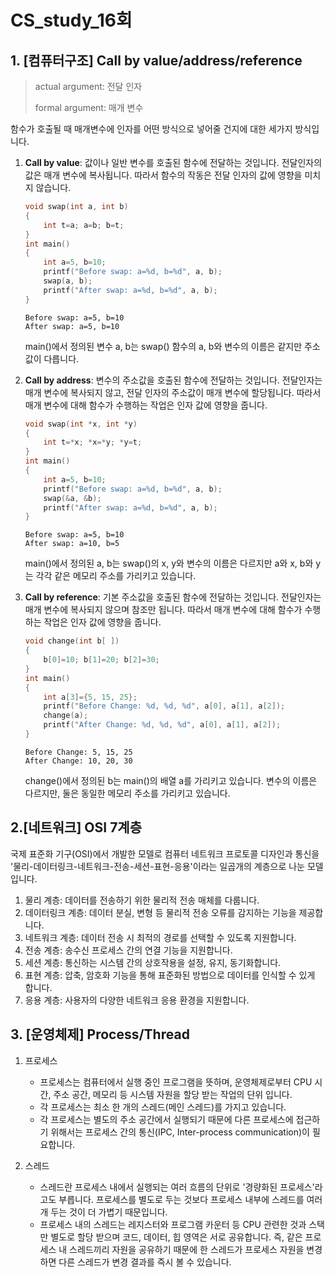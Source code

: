 # CS_study_16회

## 1. [컴퓨터구조] Call by value/address/reference

> actual argument: 전달 인자
>
> formal argument: 매개 변수

함수가 호출될 때 매개변수에 인자를 어떤 방식으로 넣어줄 건지에 대한 세가지 방식입니다.

1. **Call by value**: 값이나 일반 변수를 호출된 함수에 전달하는 것입니다. 전달인자의 값은 매개 변수에 복사됩니다. 따라서 함수의 작동은 전달 인자의 값에 영향을 미치지 않습니다.

   ```c
   void swap(int a, int b)
   {
       int t=a; a=b; b=t;
   }
   int main()
   {
       int a=5, b=10;
       printf("Before swap: a=%d, b=%d", a, b);
       swap(a, b);
       printf("After swap: a=%d, b=%d", a, b);
   }
   ```

   ```
   Before swap: a=5, b=10
   After swap: a=5, b=10
   ```

   main()에서 정의된 변수 a, b는 swap() 함수의 a, b와 변수의 이름은 같지만 주소 값이 다릅니다.

2. **Call by address**: 변수의 주소값을 호출된 함수에 전달하는 것입니다. 전달인자는 매개 변수에 복사되지 않고, 전달 인자의 주소값이 매개 변수에 할당됩니다. 따라서 매개 변수에 대해 함수가 수행하는 작업은 인자 값에 영향을 줍니다.

   ```c
   void swap(int *x, int *y)
   {
       int t=*x; *x=*y; *y=t;
   }
   int main()
   {
       int a=5, b=10;
       printf("Before swap: a=%d, b=%d", a, b);
       swap(&a, &b);
       printf("After swap: a=%d, b=%d", a, b);
   }
   ```

   ```
   Before swap: a=5, b=10
   After swap: a=10, b=5
   ```

   main()에서 정의된 a, b는 swap()의 x, y와 변수의 이름은 다르지만 a와 x, b와 y는 각각 같은 메모리 주소를 가리키고 있습니다.

3. **Call by reference**: 기본 주소값을 호출된 함수에 전달하는 것입니다. 전달인자는 매개 변수에 복사되지 않으며 참조만 됩니다. 따라서 매개 변수에 대해 함수가 수행하는 작업은 인자 값에 영향을 줍니다.

   ```c
   void change(int b[ ])
   {
       b[0]=10; b[1]=20; b[2]=30;
   }
   int main()
   {
       int a[3]={5, 15, 25};
       printf("Before Change: %d, %d, %d", a[0], a[1], a[2]);
       change(a);
       printf("After Change: %d, %d, %d", a[0], a[1], a[2]);
   }
   ```

   ```
   Before Change: 5, 15, 25
   After Change: 10, 20, 30
   ```

   change()에서 정의된 b는 main()의 배열 a를 가리키고 있습니다. 변수의 이름은 다르지만, 둘은 동일한 메모리 주소를 가리키고 있습니다.



## 2.[네트워크] OSI 7계층

국제 표준화 기구(OSI)에서 개발한 모델로 컴퓨터 네트워크 프로토콜 디자인과 통신을 '물리-데이터링크-네트워크-전송-세션-표현-응용'이라는 일곱개의 계층으로 나눈 모델입니다.

1. 물리 계층: 데이터를 전송하기 위한 물리적 전송 매체를 다룹니다.
2. 데이터링크 계층: 데이터 분실, 변형 등 물리적 전송 오류를 감지하는 기능을 제공합니다. 
3. 네트워크 계층: 데이터 전송 시 최적의 경로를 선택할 수 있도록 지원합니다.
4. 전송 계층: 송수신 프로세스 간의 연결 기능을 지원합니다.
5. 세션 계층: 통신하는 시스템 간의 상호작용을 설정, 유지, 동기화합니다.
6. 표현 계층: 압축, 암호화 기능을 통해 표준화된 방법으로 데이터를 인식할 수 있게 합니다.
7. 응용 계층: 사용자의 다양한 네트워크 응용 환경을 지원합니다.



## 3. [운영체제] Process/Thread

1. 프로세스
   - 프로세스는 컴퓨터에서 실행 중인 프로그램을 뜻하며, 운영체제로부터 CPU 시간, 주소 공간, 메모리 등 시스템 자원을 할당 받는 작업의 단위 입니다.
   - 각 프로세스는 최소 한 개의 스레드(메인 스레드)를 가지고 있습니다.
   -  각 프로세스는 별도의 주소 공간에서 실행되기 때문에 다른 프로세스에 접근하기 위해서는 프로세스 간의 통신(IPC, Inter-process communication)이 필요합니다.

2. 스레드
   - 스레드란 프로세스 내에서 실행되는 여러 흐름의 단위로 '경량화된 프로세스'라고도 부릅니다. 프로세스를 별도로 두는 것보다 프로세스 내부에 스레드를 여러개 두는 것이 더 가볍기 때문입니다.
   - 프로세스 내의 스레드는 레지스터와 프로그램 카운터 등 CPU 관련한 것과 스택만 별도로 할당 받으며 코드, 데이터, 힙 영역은 서로 공유합니다. 즉, 같은 프로세스 내 스레드끼리 자원을 공유하기 때문에 한 스레드가 프로세스 자원을 변경하면 다른 스레드가 변경 결과를 즉시 볼 수 있습니다.